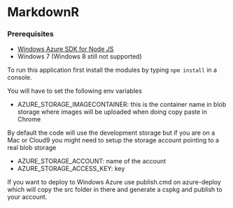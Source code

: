 # MarkdownR 

### Prerequisites ###
* [Windows Azure SDK for Node JS](http://www.microsoft.com/web/gallery/install.aspx?appid=azurenodepowershell&clcid=0x40a)
* Windows 7 (Windows 8 still not supported)

To run this application first install the modules by typing `npm install` in a console.

You will have to set the following env variables

* AZURE_STORAGE_IMAGECONTAINER: this is the container name in blob storage where images will be uploaded when doing copy paste in Chrome

By default the code will use the development storage but if you are on a Mac or Cloud9 you might need to setup the storage account pointing to a real blob storage

* AZURE_STORAGE_ACCOUNT: name of the account
* AZURE_STORAGE_ACCESS_KEY: key

If you want to deploy to Windows Azure use publish.cmd on azure-deploy which will copy the src folder in there and generate a cspkg and publish to your account.
